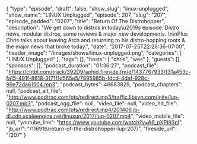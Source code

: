 {
  "type": "episode",
  "draft": false,
  "show_slug": "linux-unplugged",
  "show_name": "LINUX Unplugged",
  "episode": 207,
  "slug": "207",
  "episode_padded": "0207",
  "title": "Return Of The Distrohopper",
  "description": "We get down to distros in today\u2019s episode. Distro news, modular distros, some reviews & major new developments. \n\nPlus Chris talks about leaving Arch and returning to his distro-hopping roots & the major news that broke today.",
  "date": "2017-07-25T22:26:36-07:00",
  "header_image": "/images/shows/linux-unplugged.png",
  "categories": [
    "LINUX Unplugged"
  ],
  "tags": [],
  "hosts": [
    "chris",
    "wes"
  ],
  "guests": [],
  "sponsors": [],
  "podcast_duration": "01:36:27",
  "podcast_file": "https://chtbl.com/track/392D9/aphid.fireside.fm/d/1437767933/f31a453c-fa15-491f-8618-3f71f1d565e5/7895985b-fdcd-4daf-928c-99e72da61504.mp3",
  "podcast_bytes": 46683829,
  "podcast_chapters": null,
  "podcast_alt_file": "http://www.podtrac.com/pts/redirect.mp3/traffic.libsyn.com/jnite/lup-0207.mp3",
  "podcast_ogg_file": null,
  "video_file": null,
  "video_hd_file": "http://www.podtrac.com/pts/redirect.mp4/201406.jb-dl.cdn.scaleengine.net/linuxun/2017/lup-0207.mp4",
  "video_mobile_file": null,
  "youtube_link": "https://www.youtube.com/watch?v=A6_pXPI93pI",
  "jb_url": "/116916/return-of-the-distrohopper-lup-207/",
  "fireside_url": "/207"
}

